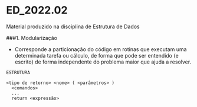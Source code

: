 # ED_2022.02
Material produzido na disciplina de Estrutura de Dados  

###1. Modularização
 - Corresponde a particionação do código em rotinas que executam uma
determinada tarefa ou cálculo, de forma que pode ser
entendido (e escrito) de forma independente do problema
maior que ajuda a resolver.
```
ESTRUTURA  
   
<tipo de retorno> <nome> ( <parâmetros> )  
  <comandos>  
  ...
  return <expressão>
```

